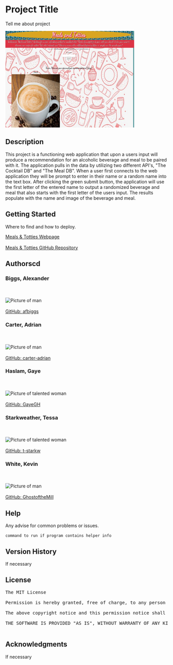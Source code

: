 # Project Title

Tell me about project

<img src="./Assets/projectpic.jpg" alt="Picture of Cocktail App" width="400" height="300">

## Description

This project is a functioning web application that upon a users input will produce a recommendation for an alcoholic beverage and meal to be paired with it. The application pulls in the data by utilizing two different API's, "The Cocktail DB" and "The Meal DB". When a user first connects to the web application they will be prompt to enter in their name or a random name into the text box. After clicking the green submit button, the application will use the first letter of the entered name to output a randomized beverage and meal that also starts with the first letter of the users input. The results populate with the name and image of the beverage and meal. 

## Getting Started

Where to find and how to deploy.

<a href="https://ghostofthemill.github.io/project-p1g5/">Meals & Totties Webpage</a>
<br></br>
<a href="https://github.com/GhostoftheMill/project-p1g5">Meals & Totties GitHub Repository</a>

## Authorscd 
### Biggs, Alexander
<br></br>
<img src="https://static.wikia.nocookie.net/prankshuplaber/images/9/97/Stick_man.png/revision/latest?cb=20181211190746" alt="Picture of man" width="200" height="200">
<br></br>
<a href="https://github.com/afbiggs">GitHub: afbiggs</a>

### Carter, Adrian
<br></br>
<img src="https://static.wikia.nocookie.net/prankshuplaber/images/9/97/Stick_man.png/revision/latest?cb=20181211190746" alt="Picture of man" width="200" height="200">
<br></br>
<a href="https://github.com/carter-adrian">GitHub: carter-adrian</a>

### Haslam, Gaye
<br></br>
<img src="https://avatars.githubusercontent.com/u/112979481?v=4" alt="Picture of talented woman" width="200" height="200">
<br></br>
<a href="https://github.com/gayegh">GitHub: GayeGH</a>

### Starkweather, Tessa
<br></br>
<img src="https://avatars.githubusercontent.com/u/108361868?v=4" alt="Picture of talented woman" width="200" height="200">
<br></br>
<a href="https://github.com/t-starkw">GitHub: t-starkw</a>

### White, Kevin
<br></br>
<img src="https://static.wikia.nocookie.net/prankshuplaber/images/9/97/Stick_man.png/revision/latest?cb=20181211190746" alt="Picture of man" width="200" height="200">
<br></br>
<a href="https://github.com/ghostofthemill">GitHub: GhostoftheMill</a>

## Help

Any advise for common problems or issues.
```
command to run if program contains helper info
```

## Version History

If necessary

## License
<pre>
The MIT License

Permission is hereby granted, free of charge, to any person obtaining a copy of this software and associated documentation files (the "Software"), to deal in the Software without restriction, including without limitation the rights to use, copy, modify, merge, publish, distribute, sublicense, and/or sell copies of the Software, and to permit persons to whom the Software is furnished to do so, subject to the following conditions:

The above copyright notice and this permission notice shall be included in all copies or substantial portions of the Software.

THE SOFTWARE IS PROVIDED "AS IS", WITHOUT WARRANTY OF ANY KIND, EXPRESS OR IMPLIED, INCLUDING BUT NOT LIMITED TO THE WARRANTIES OF MERCHANTABILITY, FITNESS FOR A PARTICULAR PURPOSE AND NONINFRINGEMENT. IN NO EVENT SHALL THE AUTHORS OR COPYRIGHT HOLDERS BE LIABLE FOR ANY CLAIM, DAMAGES OR OTHER LIABILITY, WHETHER IN AN ACTION OF CONTRACT, TORT OR OTHERWISE, ARISING FROM, OUT OF OR IN CONNECTION WITH THE SOFTWARE OR THE USE OR OTHER DEALINGS IN THE SOFTWARE.

</pre>
## Acknowledgments

If necessary

